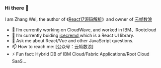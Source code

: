 ### Hi there 👋

I am Zhang Wei, the author of 《[React17源码解析](https://cloud-wave.cn/react-source/docs/introduction/getting_started)》and owner of [云帧数浪](https://cloud-wave.cn)

- 🔭 I’m currently working on CloudWave, and worked in IBM、Rootcloud
- 🌱 I’m currently buiding [icecremd](https://github.com/ZhangWei-KUMO/icecreamd),which is a React UI library.
- 💬 Ask me about React/Vue and other JavaScript questions.
- 📫 How to reach me: [公众号：云帧数浪]
- ⚡ Fun fact: Hybrid DB of IBM Cloud/Fabric Applications/Root Cloud SaaS...
  
